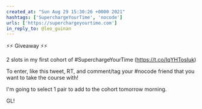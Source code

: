 ```yaml
---
created_at: "Sun Aug 29 15:30:26 +0000 2021"
hashtags: ['SuperchargeYourTime', 'nocode']
urls: ['https://superchargeyourtime.com']
in_reply_to: @leo_guinan
---
```


⚡️⚡️ Giveaway ⚡️⚡️

2 slots in my first cohort of #SuperchargeYourTime (https://t.co/IqYHTosIuk)

To enter, like this tweet, RT, and comment/tag your #nocode friend that you want to take the course with!

I'm going to select 1 pair to add to the cohort tomorrow morning. 

GL!